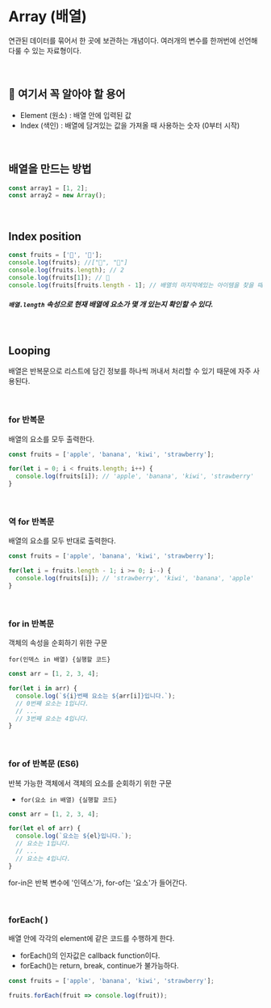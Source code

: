 # Array (배열)
연관된 데이터를 묶어서 한 곳에 보관하는 개념이다. 여러개의 변수를 한꺼번에 선언해 다룰 수 있는 자료형이다.


<br />

## 📌 여기서 꼭 알아야 할 용어
- Element (원소) : 배열 안에 입력된 값
- Index (색인) : 배열에 담겨있는 값을 가져올 때 사용하는 숫자 (0부터 시작)

<br />

## 배열을 만드는 방법
```jsx
const array1 = [1, 2];
const array2 = new Array();
```

<br />

## Index position
```jsx
const fruits = ['🍎', '🍌'];
console.log(fruits); //["🍎", "🍌"]
console.log(fruits.length); // 2
console.log(fruits[1]); // 🍌
console.log(fruits[fruits.length - 1]; // 배열의 마지막에있는 아이템을 찾을 때
```
##### `배열.length` 속성으로 현재 배열에 요소가 몇 개 있는지 확인할 수 있다.

<br />

## Looping
배열은 반복문으로 리스트에 담긴 정보를 하나씩 꺼내서 처리할 수 있기 때문에 자주 사용된다.

<br />

### for 반복문
배열의 요소를 모두 출력한다.
```jsx
const fruits = ['apple', 'banana', 'kiwi', 'strawberry'];

for(let i = 0; i < fruits.length; i++) {
  console.log(fruits[i]); // 'apple', 'banana', 'kiwi', 'strawberry'
}
```


<br />

### 역 for 반복문
배열의 요소를 모두 반대로 출력한다.
```jsx
const fruits = ['apple', 'banana', 'kiwi', 'strawberry'];

for(let i = fruits.length - 1; i >= 0; i--) {
  console.log(fruits[i]); // 'strawberry', 'kiwi', 'banana', 'apple'
}
```

<br />

### for in 반복문
객체의 속성을 순회하기 위한 구문

`for(인덱스 in 배열) {실행할 코드}`
```jsx
const arr = [1, 2, 3, 4];

for(let i in arr) {
  console.log(`${i}번째 요소는 ${arr[i]}입니다.`);
  // 0번째 요소는 1입니다.
  // ...
  // 3번째 요소는 4입니다.
}
```

<br />

### for of 반복문 (ES6)
반복 가능한 객체에서 객체의 요소를 순회하기 위한 구문
- `for(요소 in 배열) {실행할 코드}`

```jsx
const arr = [1, 2, 3, 4];

for(let el of arr) {
  console.log(`요소는 ${el}입니다.`);
  // 요소는 1입니다.
  // ...
  // 요소는 4입니다.
}
```

for-in은 반복 변수에 '인덱스'가, for-of는 '요소'가 들어간다.

<br />

### forEach( )
배열 안에 각각의 element에 같은 코드를 수행하게 한다.
- forEach()의 인자값은 callback function이다.
- forEach()는 return, break, continue가 불가능하다.
```jsx
const fruits = ['apple', 'banana', 'kiwi', 'strawberry'];

fruits.forEach(fruit => console.log(fruit));
```